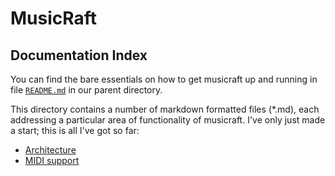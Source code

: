# MusicRaft
## Documentation Index

You can find the bare essentials on how to get musicraft up and running
in file [`README.md`](README.md) in our parent directory.

This directory contains a number of markdown formatted files (*.md),
each addressing a particular area of functionality of musicraft.
I've only just made a start; this is all I've got so far:

* [Architecture](architecture.md)
* [MIDI support](midi.md)

